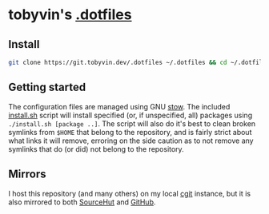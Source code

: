 # tobyvin's [.dotfiles]

## Install

```sh
git clone https://git.tobyvin.dev/.dotfiles ~/.dotfiles && cd ~/.dotfiles && ./install.sh
```

## Getting started

The configuration files are managed using GNU [stow]. The included [install.sh]
script will install specified (or, if unspecified, all) packages using
`./install.sh [package ..]`. The script will also do it's best to clean broken
symlinks from `$HOME` that belong to the repository, and is fairly strict about
what links it will remove, erroring on the side caution as to not remove any
symlinks that do (or did) not belong to the repository.

## Mirrors

I host this repository (and many others) on my local [cgit] instance, but it is
also mirrored to both [SourceHut] and [GitHub].

[cgit]: <https://git.tobyvin.dev>
[SourceHut]: <https://git.sr.ht/~tobyvin/.dotfiles>
[GitHub]: <https://github.com/tobyvin/.dotfiles>
[.dotfiles]: <https://git.tobyvin.dev/.dotfiles>
[install.sh]: ./install.sh
[stow]: <https://www.gnu.org/software/stow/>

